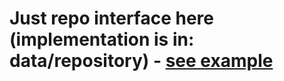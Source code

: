 # Just repo interface here (implementation is in: data/repository) - [see example](https://github.com/philipplackner/StockMarketApp/blob/final/app/src/main/java/com/plcoding/stockmarketapp/domain/repository/StockRepository.kt)
